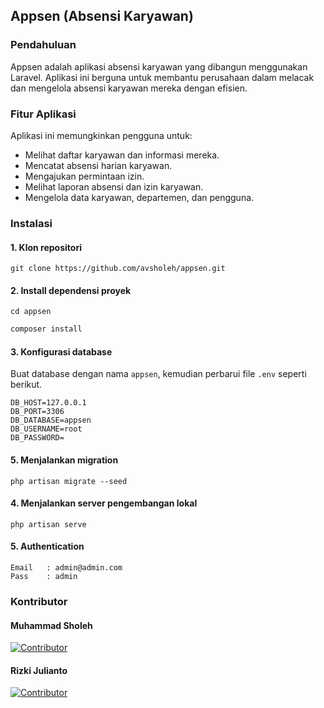 ## Appsen (Absensi Karyawan)

### Pendahuluan

Appsen adalah aplikasi absensi karyawan yang dibangun menggunakan Laravel. Aplikasi ini berguna untuk membantu perusahaan dalam melacak dan mengelola absensi karyawan mereka dengan efisien.

### Fitur Aplikasi

Aplikasi ini memungkinkan pengguna untuk:
- Melihat daftar karyawan dan informasi mereka.
- Mencatat absensi harian karyawan.
- Mengajukan permintaan izin.
- Melihat laporan absensi dan izin karyawan.
- Mengelola data karyawan, departemen, dan pengguna.

### Instalasi

#### 1. Klon repositori
```
git clone https://github.com/avsholeh/appsen.git
```

#### 2. Install dependensi proyek
```
cd appsen
```
```php
composer install
```

#### 3. Konfigurasi database
Buat database dengan nama ```appsen```, kemudian perbarui file ```.env``` seperti berikut.
```
DB_HOST=127.0.0.1
DB_PORT=3306
DB_DATABASE=appsen
DB_USERNAME=root
DB_PASSWORD=
```

#### 5. Menjalankan migration
```
php artisan migrate --seed
```

#### 4. Menjalankan server pengembangan lokal 
```
php artisan serve
```

#### 5. Authentication
```
Email   : admin@admin.com
Pass    : admin
```

### Kontributor

#### Muhammad Sholeh
[![Contributor](https://img.shields.io/badge/Contributor-avsholeh-blue?style=flat-square&logo=github)](https://github.com/avsholeh)

#### Rizki Julianto
[![Contributor](https://img.shields.io/badge/Contributor-darks07-blue?style=flat-square&logo=github)](https://github.com/darks07)
